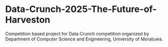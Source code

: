 # Data-Crunch-2025-The-Future-of-Harveston
Competition based project for Data Crunch competition organized by Department of Computer Science and Engineering, University of Moratuwa.
